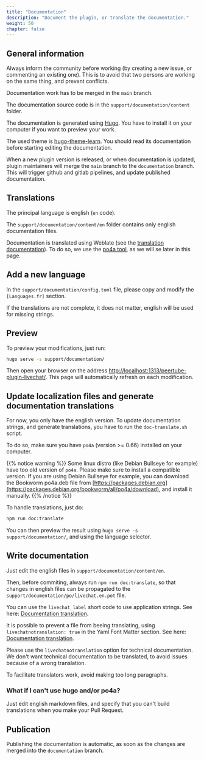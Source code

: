 ```yaml
---
title: "Documentation"
description: "Document the plugin, or translate the documentation."
weight: 50
chapter: false
---
```


## General information

Always inform the community before working (by creating a new issue, or commenting an existing one).
This is to avoid that two persons are working on the same thing, and prevent conflicts.

Documentation work has to be merged in the `main` branch.

The documentation source code is in the `support/documentation/content` folder.

The documentation is generated using [Hugo](https://gohugo.io/).
You have to install it on your computer if you want to preview your work.

The used theme is [hugo-theme-learn](https://learn.netlify.app/).
You should read its documentation before starting editing the documentation.

When a new plugin version is released, or when documentation is updated, plugin maintainers will merge the `main` branch to the `documentation` branch.
This will trigger github and gitlab pipelines, and update published documentation.

## Translations

The principal language is english (`en` code).

The `support/documentation/content/en` folder contains only english documentation files.

Documentation is translated using Weblate (see the [translation documentation](/peertube-plugin-livechat/contributing/translate/)).
To do so, we use the [po4a tool](https://po4a.org/), as we will se later in this page.

## Add a new language

In the `support/documentation/config.toml` file, please copy and modify the `[Languages.fr]` section.

If the translations are not complete, it does not matter, english will be used for missing strings.

## Preview

To preview your modifications, just run:

```bash
hugo serve -s support/documentation/
```

Then open your browser on the address [http://localhost:1313/peertube-plugin-livechat/](http://localhost:1313/peertube-plugin-livechat/).
This page will automatically refresh on each modification.

## Update localization files and generate documentation translations

For now, you only have the english version.
To update documentation strings, and generate translations, you have to run the `doc-translate.sh` script.

To do so, make sure you have `po4a` (version >= 0.66) installed on your computer.

{{% notice warning %}}
Some linux distro (like Debian Bullseye for example) have too old version of `po4a`.
Please make sure to install a compatible version.
If you are using Debian Bullseye for example, you can download the Bookworm po4a.deb file from [https://packages.debian.org](https://packages.debian.org/bookworm/all/po4a/download), and install it manually.
{{% /notice %}}

To handle translations, just do:

```bash
npm run doc:translate
```

You can then preview the result using `hugo serve -s support/documentation/`, and using the language selector.

## Write documentation

Just edit the english files in `support/documentation/content/en`.

Then, before commiting, always run `npm run doc:translate`, so that changes in english files can be propagated to the `support/documentation/po/livechat.en.pot` file.

You can use the `livechat_label` short code to use application strings.
See here: [Documentation translation](/peertube-plugin-livechat/contributing/translate/#documentation-translation).

It is possible to prevent a file from beeing translating, using `livechatnotranslation: true` in the Yaml Font Matter section.
See here: [Documentation translation](/peertube-plugin-livechat/contributing/translate/#documentation-translation).

Please use the `livechatnotranslation` option for technical documentation.
We don't want technical documentation to be translated, to avoid issues because of a wrong translation.

To facilitate translators work, avoid making too long paragraphs.

### What if I can't use hugo and/or po4a?

Just edit english markdown files, and specify that you can't build translations when you make your Pull Request.

## Publication

Publishing the documentation is automatic, as soon as the changes are merged into the `documentation` branch.
